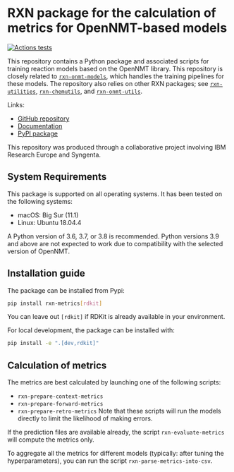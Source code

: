 # RXN package for the calculation of metrics for OpenNMT-based models

[![Actions tests](https://github.com/rxn4chemistry/rxn-metrics/actions/workflows/tests.yaml/badge.svg)](https://github.com/rxn4chemistry/rxn-metrics/actions)

This repository contains a Python package and associated scripts for training reaction models based on the OpenNMT library.
This repository is closely related to [`rxn-onmt-models`](https://github.com/rxn4chemistry/rxn-onmt-models), which handles the training pipelines for these models.
The repository also relies on other RXN packages; see [`rxn-utilities`](https://github.com/rxn4chemistry/rxn-utilities), [`rxn-chemutils`](https://github.com/rxn4chemistry/rxn-chemutils), and [`rxn-onmt-utils`](https://github.com/rxn4chemistry/rxn-onmt-utils).

Links:
* [GitHub repository](https://github.com/rxn4chemistry/rxn-metrics)
* [Documentation](https://rxn4chemistry.github.io/rxn-metrics/)
* [PyPI package](https://pypi.org/project/rxn-metrics/)

This repository was produced through a collaborative project involving IBM Research Europe and Syngenta.

## System Requirements

This package is supported on all operating systems.
It has been tested on the following systems:
+ macOS: Big Sur (11.1)
+ Linux: Ubuntu 18.04.4

A Python version of 3.6, 3.7, or 3.8 is recommended.
Python versions 3.9 and above are not expected to work due to compatibility with the selected version of OpenNMT.

## Installation guide

The package can be installed from Pypi:
```bash
pip install rxn-metrics[rdkit]
```
You can leave out `[rdkit]` if RDKit is already available in your environment.

For local development, the package can be installed with:
```bash
pip install -e ".[dev,rdkit]"
```

## Calculation of metrics

The metrics are best calculated by launching one of the following scripts:
* `rxn-prepare-context-metrics`
* `rxn-prepare-forward-metrics`
* `rxn-prepare-retro-metrics`
Note that these scripts will run the models directly to limit the likelihood of making errors.

If the prediction files are available already, the script `rxn-evaluate-metrics` will compute the metrics only.

To aggregate all the metrics for different models (typically: after tuning the hyperparameters), you can run the script `rxn-parse-metrics-into-csv`.
